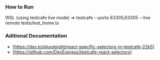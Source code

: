 ### How to Run
WSL (using testcafe live mode) => testcafe --ports 63305,63305 --live remote tests/test_home.ts 

### Aditional Documentation
- [https://dev.to/pluralsight/react-specific-selectors-in-testcafe-22k5]
- [https://github.com/DevExpress/testcafe-react-selectors]
